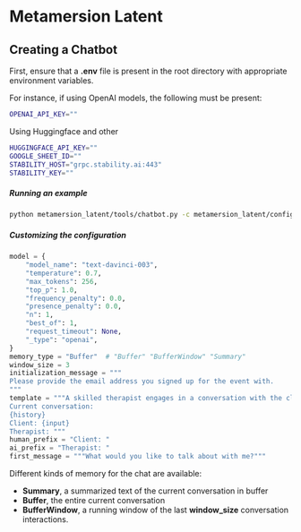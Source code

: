 # Metamersion Latent

## Creating a Chatbot
First, ensure that a **.env** file is present in the root directory with appropriate environment variables.

For instance, if using OpenAI models, the following must be present:
```bash
OPENAI_API_KEY=""
```
Using Huggingface and other
```bash
HUGGINGFACE_API_KEY=""
GOOGLE_SHEET_ID=""
STABILITY_HOST="grpc.stability.ai:443"
STABILITY_KEY=""
```
##### Running an example 
```bash 
python metamersion_latent/tools/chatbot.py -c metamersion_latent/configs/chat/minimal_working_example.py -v
``` 

##### Customizing the configuration
```python
model = {
    "model_name": "text-davinci-003",
    "temperature": 0.7,
    "max_tokens": 256,
    "top_p": 1.0,
    "frequency_penalty": 0.0,
    "presence_penalty": 0.0,
    "n": 1,
    "best_of": 1,
    "request_timeout": None,
    "_type": "openai",
}
memory_type = "Buffer"  # "Buffer" "BufferWindow" "Summary"
window_size = 3
initialization_message = """
Please provide the email address you signed up for the event with.
"""
template = """A skilled therapist engages in a conversation with the client using strategies rooted in understanding the world through Girard's mimetic theory. The therapist teaches that the client's desires are a product of a mimetic process in which people imitate models who endow objects with value. The therapist guides the client towards understanding what and who their desires are modeled from.
Current conversation:
{history}
Client: {input}
Therapist: """
human_prefix = "Client: "
ai_prefix = "Therapist: "
first_message = """What would you like to talk about with me?"""
```
Different kinds of memory for the chat are available:
* **Summary**, a summarized text of the current conversation in buffer
* **Buffer**, the entire current conversation
* **BufferWindow**, a running window of the last **window_size** conversation interactions.
